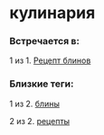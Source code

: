 # кулинария

### Встречается в:

1 из 1. [Рецепт блинов](../Кулинария/Рецепт%20блинов.md)


### Близкие теги:

1 из 2. [блины](../__tags/bliny.md)

2 из 2. [рецепты](../__tags/retsepty.md)

